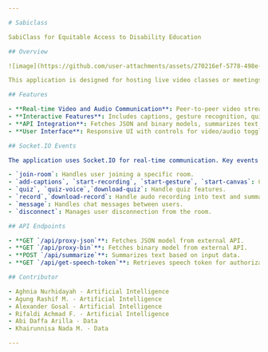 ```yaml
---

# Sabiclass

SabiClass for Equitable Access to Disability Education

## Overview

![image](https://github.com/user-attachments/assets/270216ef-5778-498e-bacd-fd6e529ccfbd)

This application is designed for hosting live video classes or meetings with two participants. It utilizes WebRTC for peer-to-peer video/audio communication, Socket.IO for real-time messaging and events, and integrates various APIs for additional functionalities such as text summarization and speech recognition.

## Features

- **Real-time Video and Audio Communication**: Peer-to-peer video streaming using WebRTC and PeerJS.
- **Interactive Features**: Includes captions, gesture recognition, quizzes, and text-to-speech/speech-to-text.
- **API Integration**: Fetches JSON and binary models, summarizes text, and obtains speech tokens.
- **User Interface**: Responsive UI with controls for video/audio toggling, messaging, and interactive options.

## Socket.IO Events

The application uses Socket.IO for real-time communication. Key events include:

- `join-room`: Handles user joining a specific room.
- `add-captions`, `start-recording`, `start-gesture`, `start-canvas`: Controls interactive features.
- `quiz`, `quiz-voice`,`download-quiz`: Handle quiz features.
- `record`,`download-record`: Handle audo recording into text and summarize.
- `message`: Handles chat messages between users.
- `disconnect`: Manages user disconnection from the room.

## API Endpoints

- **GET `/api/proxy-json`**: Fetches JSON model from external API.
- **GET `/api/proxy-bin`**: Fetches binary model from external API.
- **POST `/api/summarize`**: Summarizes text based on input data.
- **GET `/api/get-speech-token`**: Retrieves speech token for authorization.

## Contributor

- Aghnia Nurhidayah - Artificial Intelligence
- Agung Rashif M. - Artificial Intelligence
- Alexander Gosal - Artificial Intelligence
- Rifaldi Achmad F. - Artificial Intelligence
- Abi Daffa Arilla - Data
- Khairunnisa Nada M. - Data

---
```

